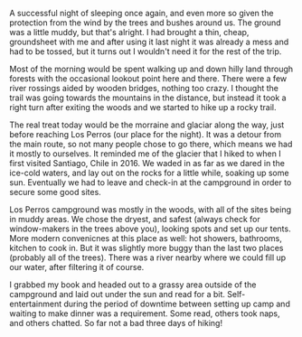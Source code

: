 A successful night of sleeping once again, and even more so given the protection from the wind by the trees and bushes around us. The ground was a little muddy, but that's alright. I had brought a thin, cheap, groundsheet with me and after using it last night it was already a mess and had to be tossed, but it turns out I wouldn't need it for the rest of the trip.

Most of the morning would be spent walking up and down hilly land through forests with the occasional lookout point here and there. There were a few river rossings aided by wooden bridges, nothing too crazy. I thought the trail was going towards the mountains in the distance, but instead it took a right turn after exiting the woods and we started to hike up a rocky trail.

The real treat today would be the morraine and glaciar along the way, just before reaching Los Perros (our place for the night). It was a detour from the main route, so not many people chose to go there, which means we had it mostly to ourselves. It reminded me of the glacier that I hiked to when I first visited Santiago, Chile in 2016. We waded in as far as we dared in the ice-cold waters, and lay out on the rocks for a little while, soaking up some sun. Eventually we had to leave and check-in at the campground in order to secure some good sites.

Los Perros campground was mostly in the woods, with all of the sites being in muddy areas. We chose the dryest, and safest (always check for window-makers in the trees above you), looking spots and set up our tents. More modern convenicnes at this place as well: hot showers, bathrooms, kitchen to cook in. But it was slightly more buggy than the last two places (probably all of the trees). There was a river nearby where we could fill up our water, after filtering it of course.

I grabbed my book and headed out to a grassy area outside of the campground and laid out under the sun and read for a bit. Self-entertainment during the period of downtime between setting up camp and waiting to make dinner was a requirement. Some read, others took naps, and others chatted. So far not a bad three days of hiking!